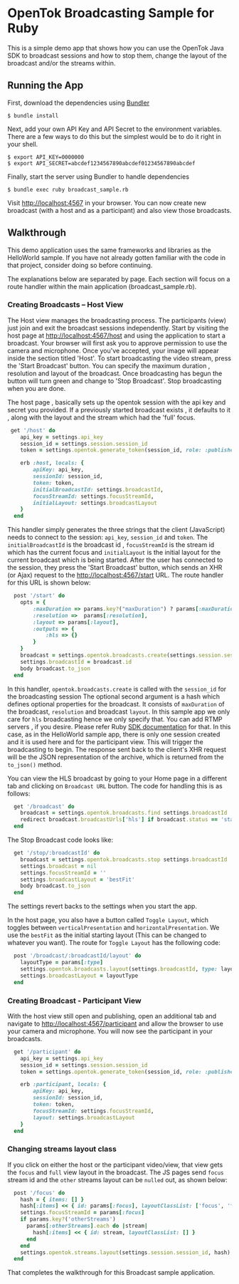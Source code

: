 # OpenTok Broadcasting Sample for Ruby

This is a simple demo app that shows how you can use the OpenTok Java SDK to broadcast 
sessions and how to stop them, change the layout of the broadcast and/or the streams within.

## Running the App

First, download the dependencies using [Bundler](http://bundler.io)

```
$ bundle install
```

Next, add your own API Key and API Secret to the environment variables. There are a few ways to do
this but the simplest would be to do it right in your shell.

```
$ export API_KEY=0000000
$ export API_SECRET=abcdef1234567890abcdef01234567890abcdef
```

Finally, start the server using Bundler to handle dependencies

```
$ bundle exec ruby broadcast_sample.rb
```

Visit <http://localhost:4567> in your browser. You can now create new broadcast (with  a host and
as a participant) and also view those broadcasts.

## Walkthrough

This demo application uses the same frameworks and libraries as the HelloWorld sample. If you have
not already gotten familiar with the code in that project, consider doing so before continuing.

The explanations below are separated by page. Each section will focus on a route handler within the
main application (broadcast_sample.rb).

### Creating Broadcasts – Host View

The Host view manages the broadcasting process. The participants (view) just join and exit the broadcast 
sessions independently.
Start by visiting the host page at <http://localhost:4567/host> and using the application to start
a broadcast. Your browser will first ask you to approve permission to use the camera and microphone.
Once you've accepted, your image will appear inside the section titled 'Host'. To start broadcasting
the video stream, press the 'Start Broadcast' button. You can specify the maximum duration , resolution and layout
of the broadcast. Once broadcasting has begun the button will turn
green and change to 'Stop Broadcast'.  Stop broadcasting when you are done. 

The host page , basically sets up the opentok session with the api key and secret you provided. If a previously started 
 broadcast exists , it defaults to it , along with the layout and the stream which had the 'full' focus.

```ruby
 get '/host' do
    api_key = settings.api_key
    session_id = settings.session.session_id
    token = settings.opentok.generate_token(session_id, role: :publisher, initialLayoutClassList: ['focus'])

    erb :host, locals: {
        apiKey: api_key,
        sessionId: session_id,
        token: token,
        initialBroadcastId: settings.broadcastId,
        focusStreamId: settings.focusStreamId,
        initialLayout: settings.broadcastLayout
    }
  end

```

This handler simply
generates the three strings that the client (JavaScript) needs to connect to the session: `api_key`,
`session_id` and `token`. The `initialBroadcastId` is the broadcast id , `focusStreamId` is the stream id which has the current
focus and `initialLayout` is the initial layout for the current broadcast which is being started. After the user 
has connected to the session, they press the
'Start Broadcast' button, which sends an XHR (or Ajax) request to the <http://localhost:4567/start>
URL. The route handler for this URL is shown below:

```ruby
  post '/start' do
    opts = {
        :maxDuration => params.key?("maxDuration") ? params[:maxDuration] : 7200,
        :resolution =>  params[:resolution],
        :layout => params[:layout],
        :outputs => {
            :hls => {}
        }
    }
    broadcast = settings.opentok.broadcasts.create(settings.session.session_id, opts)
    settings.broadcastId = broadcast.id
    body broadcast.to_json
  end
```

In this handler, `opentok.broadcasts.create` is called with the `session_id` for the broadcasting session
The optional second argument is a hash which defines optional properties
for the broadcast. It consists of `maxDuration` of the broadcast, `resolution` and broadcast `layout`.
In this sample app we only care for `hls` broadcasting hence we only specify that. 
You can add RTMP servers , if you desire. Please refer Ruby [SDK documentation](https://github.com/opentok/OpenTok-Ruby-SDK) for that. 
In this case, as in the
HelloWorld sample app, there is only one session created and it is used here and for the participant
view. This will trigger the broadcasting to begin. The response sent back to the client's XHR request
will be the JSON representation of the archive, which is returned from the `to_json()` method. 

You can view the HLS broadcast by going to your Home page in a different tab and clicking on `Broadcast URL` button.
The code for handling this is as follows:
```ruby
  get '/broadcast' do
    broadcast = settings.opentok.broadcasts.find settings.broadcastId
    redirect broadcast.broadcastUrls['hls'] if broadcast.status == 'started'
  end
```
The Stop Broadcast code looks like:

```ruby
  get '/stop/:broadcastId' do
    broadcast = settings.opentok.broadcasts.stop settings.broadcastId
    settings.broadcast = nil
    settings.focusStreamId = ''
    settings.broadcastLayout = 'bestFit'
    body broadcast.to_json
  end
```
The settings revert backs to the settings when you start the app.

In the host page, you also have a button called `Toggle Layout`, which toggles between `verticalPresentation` and 
`horizontalPresentation`. We use the `bestFit` as the initial starting layout (This can be changed to whatever you want).
The route for `Toggle Layout` has the following code:

```ruby
  post '/broadcast/:broadcastId/layout' do
    layoutType = params[:type]
    settings.opentok.broadcasts.layout(settings.broadcastId, type: layoutType)
    settings.broadcastLayout = layoutType
  end
```

### Creating Broadcast - Participant View

With the host view still open and publishing, open an additional  tab and navigate to
<http://localhost:4567/participant> and allow the browser to use your camera and microphone. You will now see
the participant in your broadcasts.


```ruby
  get '/participant' do
    api_key = settings.api_key
    session_id = settings.session.session_id
    token = settings.opentok.generate_token(session_id, role: :publisher)

    erb :participant, locals: {
        apiKey: api_key,
        sessionId: session_id,
        token: token,
        focusStreamId: settings.focusStreamId,
        layout: settings.broadcastLayout
    }
  end
```

### Changing streams layout class
If you click on either the host or the participant video/view, that view gets the `focus` and `full` view layout
in the broadcast. The JS pages send `focus` stream id and the `other` streams layout can be `nulled`
out, as shown below:

```ruby
  post '/focus' do
    hash = { items: [] }
    hash[:items] << { id: params[:focus], layoutClassList: ['focus', 'full'] }
    settings.focusStreamId = params[:focus]
    if params.key?('otherStreams')
      params[:otherStreams].each do |stream|
        hash[:items] << { id: stream, layoutClassList: [] }
      end
    end
    settings.opentok.streams.layout(settings.session.session_id, hash)
  end
``` 

That completes the walkthrough for this Broadcast sample application. 